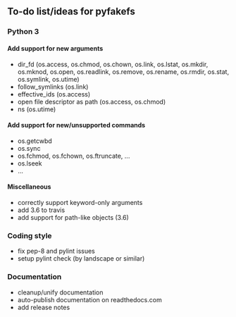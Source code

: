 ## To-do list/ideas for pyfakefs
### Python 3
#### Add support for new arguments
 * dir_fd (os.access, os.chmod, os.chown, os.link, os.lstat, os.mkdir, os.mknod, 
           os.open, os.readlink, os.remove, os.rename, os.rmdir, os.stat, os.symlink, os.utime)
 * follow_symlinks (os.link)
 * effective_ids (os.access)
 * open file descriptor as path (os.access, os.chmod)
 * ns (os.utime)

#### Add support for new/unsupported commands
 * os.getcwbd
 * os.sync
 * os.fchmod, os.fchown, os.ftruncate, ...
 * os.lseek
 * ...
 
#### Miscellaneous
 * correctly support keyword-only arguments
 * add 3.6 to travis
 * add support for path-like objects (3.6)
 
### Coding style
 * fix pep-8 and pylint issues
 * setup pylint check (by landscape or similar)
 
### Documentation
 * cleanup/unify documentation
 * auto-publish documentation on readthedocs.com
 * add release notes
 